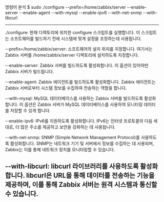 명령어 분석
$ sudo ./configure --prefix=/home/zabbix/server --enable-server --enable-agent --with-mysql --enable-ipv6 --with-net-snmp --with-libcurl

----------------------------------------------------------------------------------------------------------------------------------------------------------
./configure: 현재 디렉토리에 위치한 configure 스크립트를 실행합니다. 이 스크립트는 소프트웨어를 빌드하기 전에 시스템에 맞게 설정을 조정하는데 사용됩니다.

--prefix=/home/zabbix/server:
    소프트웨어의 설치 위치를 지정합니다. 여기서는 Zabbix 서버를 /home/zabbix/server 디렉토리에 설치하도록 지정합니다.

--enable-server:
    Zabbix 서버를 빌드하도록 활성화합니다. 이 옵션이 있어야만 Zabbix 서버가 빌드됩니다.

--enable-agent:
    Zabbix 에이전트를 빌드하도록 활성화합니다. Zabbix 에이전트는 Zabbix 서버로부터 시스템 정보를 수집하여 전송하는 역할을 합니다.

--with-mysql:
    MySQL 데이터베이스를 사용하는 Zabbix 서버를 빌드하도록 활성화합니다. 이 옵션은 Zabbix 서버가 MySQL 데이터베이스를 사용하여 모니터링 데이터를 저장할 수 있게 합니다.

--enable-ipv6:
    IPv6를 지원하도록 활성화합니다. IPv6는 인터넷 프로토콜의 다음 세대로, 더 많은 주소를 제공하고 보안을 강화하는 데 사용됩니다.

--with-net-snmp:
    SNMP (Simple Network Management Protocol)를 사용하도록 활성화합니다. SNMP는 네트워크 기기 및 서버에서 정보를 수집하는 데 사용되며, Zabbix는 이를 통해 네트워크 장치를 모니터링할 수 있습니다.

--with-libcurl:
    libcurl 라이브러리를 사용하도록 활성화합니다. libcurl은 URL을 통해 데이터를 전송하는 기능을 제공하며, 이를 통해 Zabbix 서버는 원격 시스템과 통신할 수 있습니다.
----------------------------------------------------------------------------------------------------------------------------------------------------------